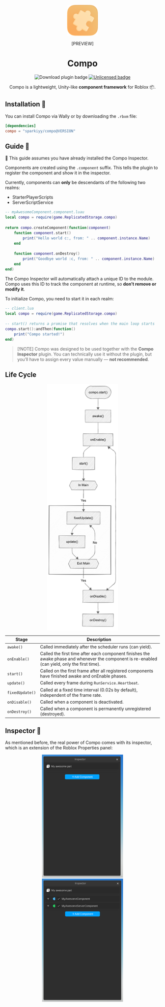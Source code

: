 
<div>
  <p align="center">
    <img src="assets/asphalt/icons/toolbarIcon.png" height="100" width="100">
    <p align="center">[PREVIEW]</p>
  </p>
  <h1 align="center">Compo</h1>
  <p align="center">
    <img alt="Download plugin badge" src="https://img.shields.io/badge/Download-plugin-yellow"/> 
    <a href="UNLICENSE.md">
      <img alt="Unlicensed badge" src="https://img.shields.io/badge/License-The%20Unlicense-pink"/>
    </a>
  </p>
  <p align="center">
    Compo is a lightweight, Unity-like <b>component framework</b> for Roblox 📦.
  </p>
</div>

## Installation 🦭

You can install Compo via Wally or by downloading the `.rbxm` file:

```toml
[dependencies]
compo = "sparkiyy/compo@VERSION"
````

## Guide 🐆

🚧 This guide assumes you have already installed the Compo Inspector.

Components are created using the `.component` suffix. This tells the plugin to register the component and show it in the inspector.

Currently, components can **only** be descendants of the following two realms:

* StarterPlayerScripts
* ServerScriptService

```lua
-- myAwesomeComponent.component.luau
local compo = require(game.ReplicatedStorage.compo)

return compo.createComponent(function(component)
    function component.start()
        print("Hello world c:, from: " .. component.instance.Name)   
    end

    function component.onDestroy()
        print("Goodbye world :c, from: " .. component.instance.Name) 
    end
end)
```

The Compo Inspector will automatically attach a unique ID to the module. Compo uses this ID to track the component at runtime, so **don’t remove or modify it**.

To initialize Compo, you need to start it in each realm:

```lua
-- client.lua
local compo = require(game.ReplicatedStorage.compo)

-- start() returns a promise that resolves when the main loop starts
compo.start():andThen(function()
    print("Compo started!")
end)
```
> \[!NOTE]
> Compo was designed to be used together with the **Compo Inspector** plugin.
> You can technically use it without the plugin, but you’ll have to assign every value manually — **not recommended**.

## Life Cycle

<p align="center"><img alt="Download plugin badge" src="assets/lifeCycleDiagram.png" height=800/> </p>

| Stage         | Description                                                                                           |
|---------------|-----------------------------------------------------------------------------------------------------|
| `awake()`     | Called immediately after the scheduler runs (can yield).                                           |
| `onEnable()`  | Called the first time after each component finishes the awake phase and whenever the component is re-enabled (can yield, only the first time). |
| `start()`     | Called on the first frame after all registered components have finished awake and onEnable phases.  |
| `update()`    | Called every frame during `RunService.Heartbeat`.                                                   |
| `fixedUpdate()`| Called at a fixed time interval (0.02s by default), independent of the frame rate.                  |
| `onDisable()` | Called when a component is deactivated.                                                             |
| `onDestroy()` | Called when a component is permanently unregistered (destroyed).                                    |




## Inspector 🐙

As mentioned before, the real power of Compo comes with its inspector, which is an extension of the Roblox Properties panel:

<p align="center">
  <img alt="Compo Inspector interface, showing an instance with 0 components" src="assets/compoInspectorMainWindow.png" height="400"/> 
  <img alt="Compo Inspector interface, showing an instance with 0 components" src="assets/compoInspectorMainWindow2.png" height="400"/> 
</p>

